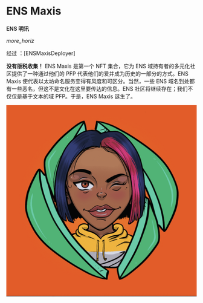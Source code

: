 # ENS Maxis

**ENS 明讯**

*more_horiz*

经过 ：[ENSMaxisDeployer]

**没有版税收集！** ENS Maxis 是第一个 NFT 集合，它为 ENS 域持有者的多元化社区提供了一种通过他们的 PFP 代表他们的爱并成为历史的一部分的方式。ENS Maxis 使代表以太坊命名服务变得有风度和可区分。当然，一些 ENS 域名到处都有一些恶名，但这不是文化在这里要传达的信息。ENS 社区将继续存在；我们不仅仅是基于文本的域 PFP。于是，ENS Maxis 诞生了。

![nft](WX20220903-190007@2x.png)
